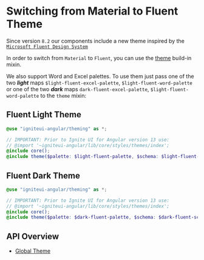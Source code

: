 # Switching from Material to Fluent Theme
Since version `8.2` our components include a new theme inspired by the [`Microsoft Fluent Design System`](https://www.microsoft.com/design/fluent/)  
 
In order to switch from `Material` to `Fluent`, you can use the [theme]({environment:sassApiUrl}/index.html#mixin-theme) build-in mixin.  

We also support Word and Excel palettes. To use them just pass one of the two *__light__* maps `$light-fluent-excel-palette`, `$light-fluent-word-palette` or one of the two *__dark__* maps `dark-fluent-excel-palette`, `$light-fluent-word-palette` to the `theme` mixin:

## Fluent Light Theme
```scss
@use "igniteui-angular/theming" as *;

// IMPORTANT: Prior to Ignite UI for Angular version 13 use:
// @import '~igniteui-angular/lib/core/styles/themes/index';
@include core();
@include theme($palette: $light-fluent-palette, $schema: $light-fluent-schema);
```

## Fluent Dark Theme
```scss
@use "igniteui-angular/theming" as *;

// IMPORTANT: Prior to Ignite UI for Angular version 13 use:
// @import '~igniteui-angular/lib/core/styles/themes/index';
@include core();
@include theme($palette: $dark-fluent-palette, $schema: $dark-fluent-schema);
```

## API Overview
* [Global Theme]({environment:sassApiUrl}/index.html#mixin-theme)
